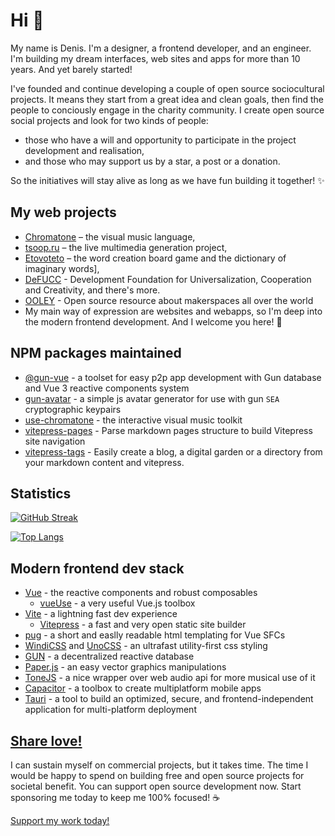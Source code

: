 # Hi 👋
My name is Denis. I'm a designer, a frontend developer, and an engineer. I'm building my dream interfaces, web sites and apps for more than 10 years. And yet barely started!

I've founded and continue developing a couple of open source sociocultural projects. It means they start from a great idea and clean goals, then find the people to conciously engage in the charity community. I create open source social projects and look for two kinds of people: 
- those who have a will and opportunity to participate in the project development and realisation, 
- and those who may support us by a star, a post or a donation. 
 
So the initiatives will stay alive as long as we have fun building it together! ✨

## My web projects

- [Chromatone](https://github.com/chromatone) – the visual music language, 
- [tsoop.ru](https://github.com/tsoop-ru) – the live multimedia generation project,  
- [Etovoteto](https://github.com/etovoteto) – the word creation board game and the dictionary of imaginary words], 
- [DeFUCC](https://github.com/DeFUCC) - Development Foundation for Universalization, Cooperation and Creativity, and there's more. 
- [OOLEY](https://github.com/ooley42) - Open source resource about makerspaces all over the world
- My main way of expression are websites and webapps, so I'm deep into the modern frontend development. And I welcome you here! 🌊

## NPM packages maintained
- [@gun-vue](https://github.com/DeFUCC/gun-vue) - a toolset for easy p2p app development with Gun database and Vue 3 reactive components system
- [gun-avatar](https://github.com/DeFUCC/gun-avatar) - a simple js avatar generator for use with gun `SEA` cryptographic keypairs
- [use-chromatone](https://github.com/chromatone/chromatone.center) - the interactive visual music toolkit
- [vitepress-pages](https://github.com/davay42/vitepress-pages) - Parse markdown pages structure to build Vitepress site navigation
- [vitepress-tags](https://github.com/davay42/vitepress-tags) - Easily create a blog, a digital garden or a directory from your markdown content and vitepress. 

## Statistics

[![GitHub Streak](http://github-readme-streak-stats.herokuapp.com?user=davay42&theme=dark&background=000000)](https://git.io/streak-stats)

[![Top Langs](https://github-readme-stats.vercel.app/api/top-langs/?username=davay42&layout=compact&theme=vision-friendly-dark)](https://github.com/anuraghazra/github-readme-stats)

## Modern frontend dev stack
- [Vue](https://vuejs.org) - the reactive components and robust composables
  - [vueUse](https://vueuse.org) - a very useful Vue.js toolbox
- [Vite](https://vitejs.dev) - a lightning fast dev experience
  - [Vitepress](https://vitepress.vuejs.org) - a fast and very open static site builder
- [pug](https://pugjs.org) -  a short and easlly readable html templating for Vue SFCs
- [WindiCSS](https://windicss.org/) and [UnoCSS](https://github.com/unocss/unocss) - an ultrafast utility-first css styling
- [GUN](https://gun.eco) -  a decentralized reactive database
- [Paper.js](http://paperjs.org) - an easy vector graphics manipulations
- [ToneJS](https://tonejs.github.io/) - a nice wrapper over web audio api for more musical use of it
- [Capacitor](https://capacitorjs.com/) - a toolbox to create multiplatform mobile apps
- [Tauri](https://tauri.app/) - a tool to build an optimized, secure, and frontend-independent application for multi-platform deployment


## [Share love!](https://github.com/sponsors/davay42)

I can sustain myself on commercial projects, but it takes time. The time I would be happy to spend on building free and open source projects for societal benefit. You can support open source development now. Start sponsoring me today to keep me 100% focused! ☕️

[Support my work today!](https://github.com/sponsors/davay42)

